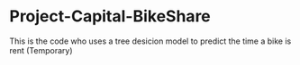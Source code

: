 # Project-Capital-BikeShare
This is the code who uses a tree desicion model to predict the time a bike is rent (Temporary)
